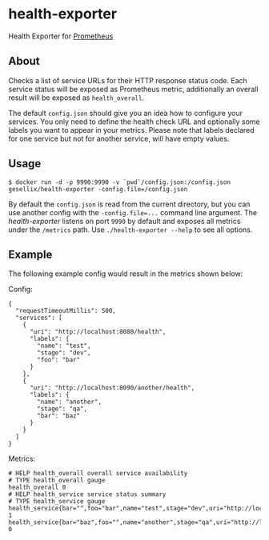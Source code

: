 # health-exporter

Health Exporter for [Prometheus](http://prometheus.io/)

## About

Checks a list of service URLs for their HTTP response status code. Each service status will be exposed as Prometheus
metric, additionally an overall result will be exposed as `health_overall`.

The default `config.json` should give you an idea how to configure your services. You only need to define the
health check URL and optionally some labels you want to appear in your metrics. Please note that labels
declared for one service but not for another service, will have empty values.

## Usage

```
$ docker run -d -p 9990:9990 -v `pwd`/config.json:/config.json gesellix/health-exporter -config.file=/config.json
```

By default the `config.json` is read from the current directory, but you can use another config
with the `-config.file=...` command line argument. The *health-exporter* listens on port `9990` by default
and exposes all metrics under the `/metrics` path. Use `./health-exporter --help` to see all options.

## Example

The following example config would result in the metrics shown below:

Config:

```
{
  "requestTimeoutMillis": 500,
  "services": [
    {
      "uri": "http://localhost:8080/health",
      "labels": {
        "name": "test",
        "stage": "dev",
        "foo": "bar"
      }
    },
    {
      "uri": "http://localhost:8090/another/health",
      "labels": {
        "name": "another",
        "stage": "qa",
        "bar": "baz"
      }
    }
  ]
}
```

Metrics:

```
# HELP health_overall overall service availability
# TYPE health_overall gauge
health_overall 0
# HELP health_service service status summary
# TYPE health_service gauge
health_service{bar="",foo="bar",name="test",stage="dev",uri="http://localhost:8080/health"} 1
health_service{bar="baz",foo="",name="another",stage="qa",uri="http://localhost:8090/another/health"} 0
```
